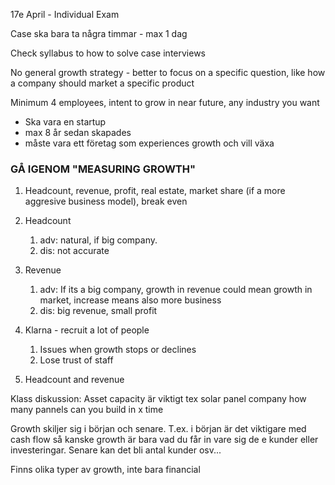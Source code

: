 17e April - Individual Exam

Case ska bara ta några timmar - max 1 dag

Check syllabus to how to solve case interviews

No general growth strategy - better to focus on a specific question, like how a company should market a specific product

Minimum 4 employees, intent to grow in near future, any industry you want
- Ska vara en startup
- max 8 år sedan skapades
- måste vara ett företag som experiences growth och vill växa


### GÅ IGENOM "MEASURING GROWTH"

1. Headcount, revenue, profit, real estate, market share (if a more aggresive business model), break even
2. Headcount
	1. adv: natural, if big company.
	2. dis: not accurate
3. Revenue
	1. adv: If its a big company, growth in revenue could mean growth in market, increase means also more business
	2. dis: big revenue, small profit



3.  Klarna - recruit a lot of people
	1. Issues when growth stops or declines
	2. Lose trust of staff
4. Headcount and revenue


Klass diskussion:
Asset capacity är viktigt tex solar panel company how many pannels can you build in x time

Growth skiljer sig i början och senare. T.ex. i början är det viktigare med cash flow så kanske growth är bara vad du får in vare sig de e kunder eller investeringar. Senare kan det bli antal kunder osv...

Finns olika typer av growth, inte bara financial